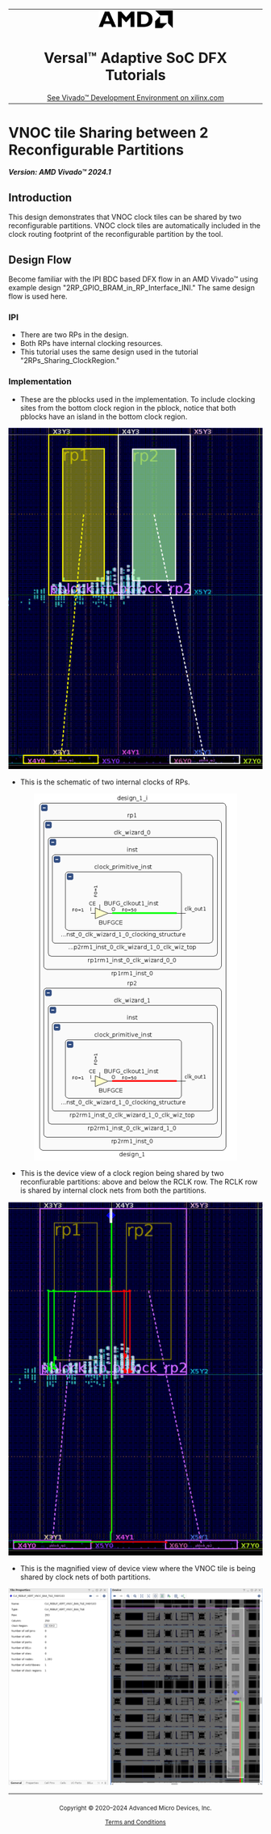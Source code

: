 ﻿<table class="sphinxhide" width="100%">
 <tr width="100%">
    <td align="center"><img src="https://github.com/Xilinx/Image-Collateral/blob/main/xilinx-logo.png?raw=true" width="30%"/><h1>Versal™ Adaptive SoC DFX Tutorials</h1>
    <a href="https://www.xilinx.com/products/design-tools/vivado.html">See Vivado™ Development Environment on xilinx.com</a>
    </td>
 </tr>
</table>

# VNOC tile Sharing between 2 Reconfigurable Partitions

***Version: AMD Vivado&trade; 2024.1***

## Introduction

This design demonstrates that VNOC clock tiles can be shared by two reconfigurable partitions. VNOC clock tiles are automatically included in the clock routing footprint of the reconfigurable partition by the tool. 

## Design Flow

Become familiar with the IPI BDC based DFX flow in an AMD Vivado&trade; using example design "2RP_GPIO_BRAM_in_RP_Interface_INI." The same design flow is used here.

### IPI 

- There are two RPs in the design.
- Both RPs have internal clocking resources.
- This tutorial uses the same design used in the tutorial "2RPs_Sharing_ClockRegion."

### Implementation 

- These are the pblocks used in the implementation. To include clocking sites from the bottom clock region in the pblock, notice that both pblocks have an island in the bottom clock region. 

<p align="center">
  <img src="./images/pblocks.png?raw=true" alt="pblocks"/>
</p>

- This is the schematic of two internal clocks of RPs.

<p align="center">
  <img src="./images/vnoc_sharing_schematic.png?raw=true" alt="vnoc_sharing_schematic"/>
</p>

-  This is the device view of a clock region being shared by two reconfiurable partitions: above and below the RCLK row. The RCLK row is shared by internal clock nets from both the partitions.

<p align="center">
  <img src="./images/vnoc_tile_sharing.png?raw=true" alt="vnoc_sharing"/>
</p>

- This is the magnified view of device view where the VNOC tile is being shared by clock nets of both partitions.

<p align="center">
  <img src="./images/voc_shared_tile.png?raw=true" alt="voc_shared_tile"/>
</p>


<hr class="sphinxhide"></hr>

<p class="sphinxhide" align="center"><sub>Copyright © 2020–2024 Advanced Micro Devices, Inc.</sub></p>

<p class="sphinxhide" align="center"><sup><a href="https://www.amd.com/en/corporate/copyright">Terms and Conditions</a></sup></p>
